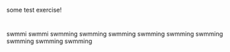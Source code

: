 some test exercise!


#
swmmi
swmmi
swmming
swmming
swmming
swmming
swmming
swmming
swmming
swmming
swmming
